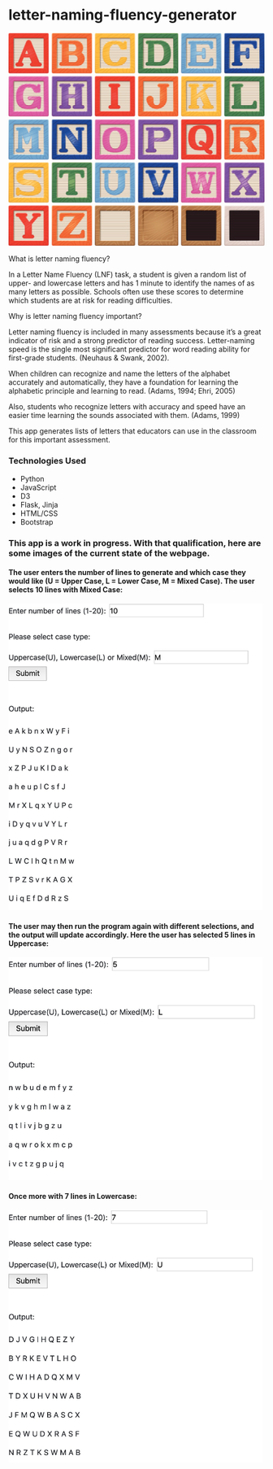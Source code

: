 # letter-naming-fluency-generator
<img src=./Readme-Images/letters.jpg width=1000></img>

What is letter naming fluency?

In a Letter Name Fluency (LNF) task, a student is given a random list of upper- and lowercase letters and has 1 minute to identify the names of as many letters as possible. Schools often use these scores to determine which students are at risk for reading difficulties.

Why is letter naming fluency important? 

Letter naming fluency is included in many assessments because it’s a great indicator of risk and a strong predictor of reading success. Letter-naming speed is the single most significant predictor for word reading ability for first-grade students. (Neuhaus & Swank, 2002).  

When children can recognize and name the letters of the alphabet accurately and automatically, they have a foundation for learning the alphabetic principle and learning to read. (Adams, 1994; Ehri, 2005)

Also, students who recognize letters with accuracy and speed have an easier time learning the sounds associated with them. (Adams, 1999)

This app generates lists of letters that educators can use in the classroom for this important assessment.

### Technologies Used
* Python
* JavaScript
* D3
* Flask, Jinja
* HTML/CSS
* Bootstrap

### This app is a work in progress.  With that qualification, here are some images of the current state of the webpage.
#### The user enters the number of lines to generate and which case they would like (U = Upper Case, L = Lower Case, M = Mixed Case).  The user selects 10 lines with Mixed Case:
<img src=./Readme-Images/LNFG_App_1.jpg width=500></img>

#### The user may then run the program again with different selections, and the output will update accordingly. Here the user has selected 5 lines in Uppercase:
<img src=./Readme-Images/LNFG_App_2.jpg width=500></img>

#### Once more with 7 lines in Lowercase:
<img src=./Readme-Images/LNFG_App_3.jpg width=500></img>


